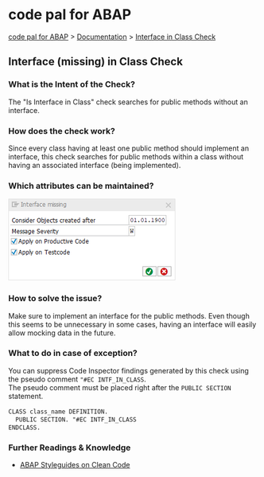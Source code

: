 # code pal for ABAP

[code pal for ABAP](../../README.md) > [Documentation](../check_documentation.md) > [Interface in Class Check](interface-in-class.md)

## Interface (missing) in Class Check

### What is the Intent of the Check?

The "Is Interface in Class" check searches for public methods without an interface.

### How does the check work?

Since every class having at least one public method should implement an interface, this check searches for public methods within a class without having an associated interface (being implemented). 

### Which attributes can be maintained?

![Attributes](./imgs/interface_missing.png)

### How to solve the issue?

Make sure to implement an interface for the public methods. Even though this seems to be unnecessary in some cases, having an interface will easily allow mocking data in the future.

### What to do in case of exception?

You can suppress Code Inspector findings generated by this check using the pseudo comment `"#EC INTF_IN_CLASS`.  
The pseudo comment must be placed right after the `PUBLIC SECTION` statement.

```abap
CLASS class_name DEFINITION.
  PUBLIC SECTION. "#EC INTF_IN_CLASS
ENDCLASS.
```

### Further Readings & Knowledge

* [ABAP Styleguides on Clean Code](https://github.com/SAP/styleguides/blob/master/clean-abap/CleanABAP.md#public-instance-methods-should-be-part-of-an-interface)
